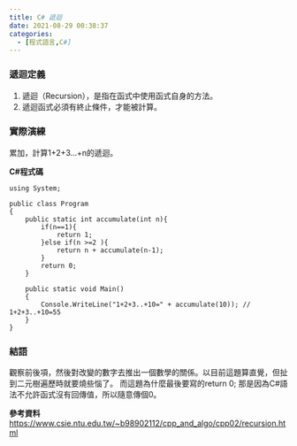 ```yaml
---
title: C# 遞迴
date: 2021-08-29 00:38:37
categories:
  - [程式語言,C#]
---
```


### 遞迴定義
1. 遞迴（Recursion），是指在函式中使用函式自身的方法。
2. 遞迴函式必須有終止條件，才能被計算。

### 實際演練
累加，計算1+2+3...+n的遞迴。

**C#程式碼**
```
using System;
					
public class Program
{
	public static int accumulate(int n){
		if(n==1){
			return 1;
		}else if(n >=2 ){
			return n + accumulate(n-1);
		}
		return 0;
	}
		
	public static void Main()
	{
		Console.WriteLine("1+2+3..+10=" + accumulate(10)); // 1+2+3..+10=55
	}
}
```

### 結語
觀察前後項，然後對改變的數字去推出一個數學的關係。以目前這題算直覺，但扯到二元樹遍歷時就要燒些惱了。
而這題為什麼最後要寫的return 0; 那是因為C#語法不允許函式沒有回傳值，所以隨意傳個0。


**參考資料**
https://www.csie.ntu.edu.tw/~b98902112/cpp_and_algo/cpp02/recursion.html
